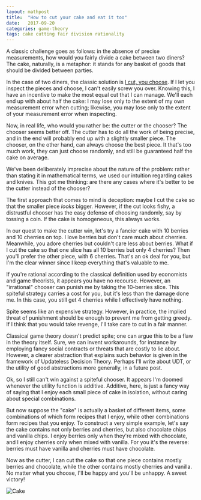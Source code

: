 ```yaml
---
layout: mathpost
title:  "How to cut your cake and eat it too"
date:   2017-09-20
categories: game-theory
tags: cake cutting fair division rationality
---
```

A classic challenge goes as follows: in the absence of precise measurements, how would you fairly divide a cake between two diners? The cake, naturally, is a metaphor: it stands for any basket of goods that should be divided between parties.

In the case of two diners, the classic solution is [I cut, you choose](https://en.wikipedia.org/wiki/Divide_and_choose). If I let you inspect the pieces and choose, I can't easily screw you over. Knowing this, I have an incentive to make the most equal cut that I can manage. We'll each end up with about half the cake: I may lose only to the extent of my own measurement error when cutting; likewise, you may lose only to the extent of your measurement error when inspecting.

Now, in real life, who would you rather be: the cutter or the chooser? The chooser seems better off. The cutter has to do all the work of being precise, and in the end will probably end up with a slightly smaller piece. The chooser, on the other hand, can always choose the best piece. It that's too much work, they can just choose randomly, and still be guaranteed half the cake on average.

We've been deliberately imprecise about the nature of the problem: rather than stating it in mathematical terms, we used our intuition regarding cakes and knives. This got me thinking: are there any cases where it's better to be the cutter instead of the chooser?

The first approach that comes to mind is deception: maybe I cut the cake so that the smaller piece *looks* bigger. However, if the cut looks fishy, a distrustful chooser has the easy defense of choosing randomly, say by tossing a coin. If the cake is homogeneous, this always works.

In our quest to make the cutter win, let's try a fancier cake with 10 berries and 10 cherries on top. I love berries but don't care much about cherries. Meanwhile, you adore cherries but couldn't care less about berries. What if I cut the cake so that one slice has all 10 berries but only 4 cherries? Then you'll prefer the other piece, with 6 cherries. That's an ok deal for you, but I'm the clear winner since I keep everything that's valuable to me.

If you're rational according to the classical definition used by economists and game theorists, it appears you have no recourse. However, an "irrational" chooser can punish me by taking the 10-berries slice. This spiteful strategy carries a cost for you, but it's less than the damage done me. In this case, you still get 4 cherries while I effectively have nothing.

Spite seems like an expensive strategy. However, in practice, the implied threat of punishment should be enough to prevent me from getting greedy. If I think that you would take revenge, I'll take care to cut in a fair manner. 

Classical game theory doesn't predict spite; one can argue this to be a flaw in the theory itself. Sure, we can invent workarounds, for instance by employing fancy social contracts or threats that are costly to lie about. However, a clearer abstraction that explains such behavior is given in the framework of Updateless Decision Theory. Perhaps I'll write about UDT, or the utility of good abstractions more generally, in a future post.

Ok, so I still can't win against a spiteful chooser. It appears I'm doomed whenever the utility function is additive. Additive, here, is just a fancy way of saying that I enjoy each small piece of cake in isolation, without caring about special combinations.

But now suppose the "cake" is actually a basket of different items, some combinations of which form recipes that I enjoy, while other combinations form recipes that you enjoy. To construct a very simple example, let's say the cake contains not only berries and cherries, but also chocolate chips and vanilla chips. I enjoy berries only when they're mixed with chocolate, and I enjoy cherries only when mixed with vanilla. For you it's the reverse: berries must have vanilla and cherries must have chocolate.

Now as the cutter, I can cut the cake so that one piece contains mostly berries and chocolate, while the other contains mostly cherries and vanilla. No matter what you choose, I'll be happy and you'll be unhappy. A sweet victory!

![Cake](http://oboi-dlja-stola.ru/file/1725/760x0/16:9/%D0%9A%D0%B5%D0%BA%D1%81-%D1%81-%D1%8F%D0%B3%D0%BE%D0%B4%D0%B0%D0%BC%D0%B8.jpg)

[^1]: Note, however, that grey is effectively a darker white, and brown is a darker orange. Our perception makes relative comparisons that take context, light sources and shadows into account. Optical illusions take advantage of this. By necessity, this exposition contains simplifications.
